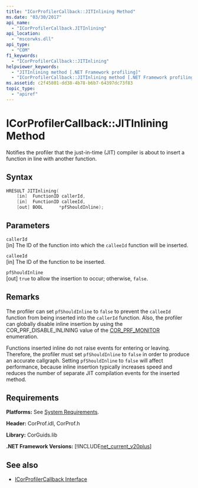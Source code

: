 ```yaml
---
title: "ICorProfilerCallback::JITInlining Method"
ms.date: "03/30/2017"
api_name: 
  - "ICorProfilerCallback.JITInlining"
api_location: 
  - "mscorwks.dll"
api_type: 
  - "COM"
f1_keywords: 
  - "ICorProfilerCallback::JITInlining"
helpviewer_keywords: 
  - "JITInlining method [.NET Framework profiling]"
  - "ICorProfilerCallback::JITInlining method [.NET Framework profiling]"
ms.assetid: c2f45801-dd38-4b78-b6b7-64397dc73f83
topic_type: 
  - "apiref"
---
```

# ICorProfilerCallback::JITInlining Method
Notifies the profiler that the just-in-time (JIT) compiler is about to insert a function in line with another function.  
  
## Syntax  
  
```cpp  
HRESULT JITInlining(  
    [in]  FunctionID callerId,  
    [in]  FunctionID calleeId,  
    [out] BOOL      *pfShouldInline);  
```  
  
## Parameters  
 `callerId`  
 [in] The ID of the function into which the `calleeId` function will be inserted.  
  
 `calleeId`  
 [in] The ID of the function to be inserted.  
  
 `pfShouldInline`  
 [out] `true` to allow the insertion to occur; otherwise, `false`.  
  
## Remarks  
 The profiler can set `pfShouldInline` to `false` to prevent the `calleeId` function from being inserted into the `callerId` function. Also, the profiler can globally disable inline insertion by using the COR_PRF_DISABLE_INLINING value of the [COR_PRF_MONITOR](cor-prf-monitor-enumeration.md) enumeration.  
  
 Functions inserted inline do not raise events for entering or leaving. Therefore, the profiler must set `pfShouldInline` to `false` in order to produce an accurate callgraph. Setting `pfShouldInline` to `false` will affect performance, because inline insertion typically increases speed and reduces the number of separate JIT compilation events for the inserted method.  
  
## Requirements  
 **Platforms:** See [System Requirements](../../get-started/system-requirements.md).  
  
 **Header:** CorProf.idl, CorProf.h  
  
 **Library:** CorGuids.lib  
  
 **.NET Framework Versions:** [!INCLUDE[net_current_v20plus](../../../../includes/net-current-v20plus-md.md)]  
  
## See also

- [ICorProfilerCallback Interface](icorprofilercallback-interface.md)
